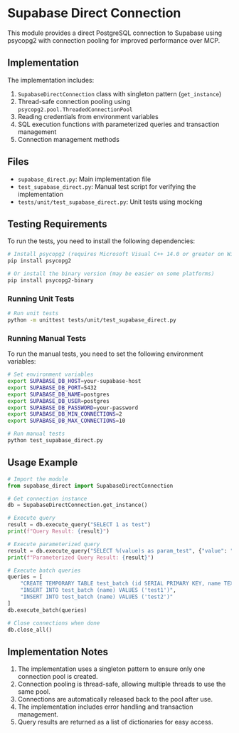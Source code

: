# Supabase Direct Connection

This module provides a direct PostgreSQL connection to Supabase using psycopg2 with connection pooling for improved performance over MCP.

## Implementation

The implementation includes:

1. `SupabaseDirectConnection` class with singleton pattern (`get_instance`)
2. Thread-safe connection pooling using `psycopg2.pool.ThreadedConnectionPool`
3. Reading credentials from environment variables
4. SQL execution functions with parameterized queries and transaction management
5. Connection management methods

## Files

- `supabase_direct.py`: Main implementation file
- `test_supabase_direct.py`: Manual test script for verifying the implementation
- `tests/unit/test_supabase_direct.py`: Unit tests using mocking

## Testing Requirements

To run the tests, you need to install the following dependencies:

```bash
# Install psycopg2 (requires Microsoft Visual C++ 14.0 or greater on Windows)
pip install psycopg2

# Or install the binary version (may be easier on some platforms)
pip install psycopg2-binary
```

### Running Unit Tests

```bash
# Run unit tests
python -m unittest tests/unit/test_supabase_direct.py
```

### Running Manual Tests

To run the manual tests, you need to set the following environment variables:

```bash
# Set environment variables
export SUPABASE_DB_HOST=your-supabase-host
export SUPABASE_DB_PORT=5432
export SUPABASE_DB_NAME=postgres
export SUPABASE_DB_USER=postgres
export SUPABASE_DB_PASSWORD=your-password
export SUPABASE_DB_MIN_CONNECTIONS=2
export SUPABASE_DB_MAX_CONNECTIONS=10

# Run manual tests
python test_supabase_direct.py
```

## Usage Example

```python
# Import the module
from supabase_direct import SupabaseDirectConnection

# Get connection instance
db = SupabaseDirectConnection.get_instance()

# Execute query
result = db.execute_query("SELECT 1 as test")
print(f"Query Result: {result}")

# Execute parameterized query
result = db.execute_query("SELECT %(value)s as param_test", {"value": "test"})
print(f"Parameterized Query Result: {result}")

# Execute batch queries
queries = [
    "CREATE TEMPORARY TABLE test_batch (id SERIAL PRIMARY KEY, name TEXT)",
    "INSERT INTO test_batch (name) VALUES ('test1')",
    "INSERT INTO test_batch (name) VALUES ('test2')"
]
db.execute_batch(queries)

# Close connections when done
db.close_all()
```

## Implementation Notes

1. The implementation uses a singleton pattern to ensure only one connection pool is created.
2. Connection pooling is thread-safe, allowing multiple threads to use the same pool.
3. Connections are automatically released back to the pool after use.
4. The implementation includes error handling and transaction management.
5. Query results are returned as a list of dictionaries for easy access.